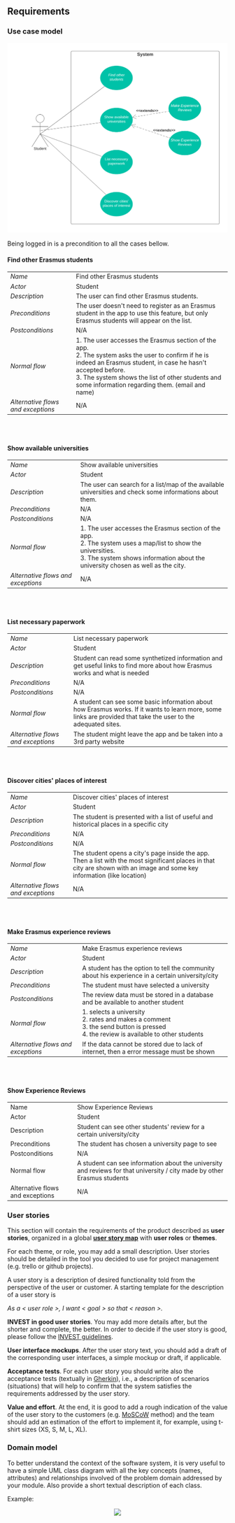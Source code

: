 ## Requirements
### Use case model 

<p align="center" justify="center">
  <img src="../images/Use_case_diagram.png"/>
</p>

Being logged in is a precondition to all the cases bellow.

#### Find other Erasmus students
|||
| --- | --- |
| *Name* | Find other Erasmus students |
| *Actor* |  Student | 
| *Description* | The user can find other Erasmus students.|
| *Preconditions* | The user doesn't need to register as an Erasmus student in the app to use this feature, but only Erasmus students will appear on the list. |
| *Postconditions* | N/A |
| *Normal flow* | 1. The user accesses the Erasmus section of the app.<br> 2. The system asks the user to confirm if he is indeed an Erasmus student, in case he hasn't accepted before. <br> 3. The system shows the list of other students and some information regarding them. (email and name)|
| *Alternative flows and exceptions* | N/A |

<br><br>

#### Show available universities

|||
| --- | --- |
| *Name* | Show available universities |
| *Actor* |  Student | 
| *Description* | The user can search for a list/map of the available universities and check some informations about them. |
| *Preconditions* | N/A |
| *Postconditions* | N/A |
| *Normal flow* | 1. The user accesses the Erasmus section of the app.<br> 2. The system uses a map/list to show the universities. <br> 3. The system shows information about the university chosen as well as the city. |
| *Alternative flows and exceptions* | N/A |

<br><br>

#### List necessary paperwork

|||
| --- | --- |
| *Name* | List necessary paperwork |
| *Actor* |  Student | 
| *Description* | Student can read some synthetized information and get useful links to find more about how Erasmus works and what is needed |
| *Preconditions* | N/A |
| *Postconditions* | N/A |
| *Normal flow* | A student can see some basic information about how Erasmus works. If it wants to learn more, some links are provided that take the user to the adequated sites. |
| *Alternative flows and exceptions* | The student might leave the app and be taken into a 3rd party website |

<br><br>

#### Discover cities' places of interest

|||
| --- | --- |
| *Name* | Discover cities' places of interest |
| *Actor* |  Student | 
| *Description* | The student is presented with a list of useful and historical places in a specific city |
| *Preconditions* | N/A |
| *Postconditions* | N/A |
| *Normal flow* | The student opens a city's page inside the app. Then a list with the most significant places in that city are shown with an image and some key information (like location) |
| *Alternative flows and exceptions* | N/A |

<br><br>


#### Make Erasmus experience reviews

|||
| --- | --- |
| *Name* | Make Erasmus experience reviews |
| *Actor* |  Student | 
| *Description* | A student has the option to tell the community about his experience in a certain university/city |
| *Preconditions* | The student must have selected a university |
| *Postconditions* | The review data must be stored in a database and be available to another student |
| *Normal flow* | 1. selects a university <br> 2. rates and makes a comment <br> 3. the send button is pressed <br> 4. the review is available to other students |
| *Alternative flows and exceptions* | If the data cannot be stored due to lack of internet, then a error message must be shown |

<br><br>


#### Show Experience Reviews

|||
| --- | --- |
| Name | Show Experience Reviews |
| Actor |  Student | 
| Description | Student can see other students' review for a certain university/city |
| Preconditions | The student has chosen a university page to see |
| Postconditions | N/A |
| Normal flow | A student can see information about the university and reviews for that university / city made by other Erasmus students  |
| Alternative flows and exceptions | N/A |

### User stories
This section will contain the requirements of the product described as **user stories**, organized in a global **[user story map](https://plan.io/blog/user-story-mapping/)** with **user roles** or **themes**.

For each theme, or role, you may add a small description. User stories should be detailed in the tool you decided to use for project management (e.g. trello or github projects).

A user story is a description of desired functionality told from the perspective of the user or customer. A starting template for the description of a user story is 

*As a < user role >, I want < goal > so that < reason >.*


**INVEST in good user stories**. 
You may add more details after, but the shorter and complete, the better. In order to decide if the user story is good, please follow the [INVEST guidelines](https://xp123.com/articles/invest-in-good-stories-and-smart-tasks/).

**User interface mockups**.
After the user story text, you should add a draft of the corresponding user interfaces, a simple mockup or draft, if applicable.

**Acceptance tests**.
For each user story you should write also the acceptance tests (textually in [Gherkin](https://cucumber.io/docs/gherkin/reference/)), i.e., a description of scenarios (situations) that will help to confirm that the system satisfies the requirements addressed by the user story.

**Value and effort**.
At the end, it is good to add a rough indication of the value of the user story to the customers (e.g. [MoSCoW](https://en.wikipedia.org/wiki/MoSCoW_method) method) and the team should add an estimation of the effort to implement it, for example, using t-shirt sizes (XS, S, M, L, XL).




### Domain model

To better understand the context of the software system, it is very useful to have a simple UML class diagram with all the key concepts (names, attributes) and relationships involved of the problem domain addressed by your module. 
Also provide a short textual description of each class. 

Example:
 <p align="center" justify="center">
  <img src="https://github.com/LEIC-ES-2021-22/templates/blob/main/images/DomainModel.png"/>
</p>